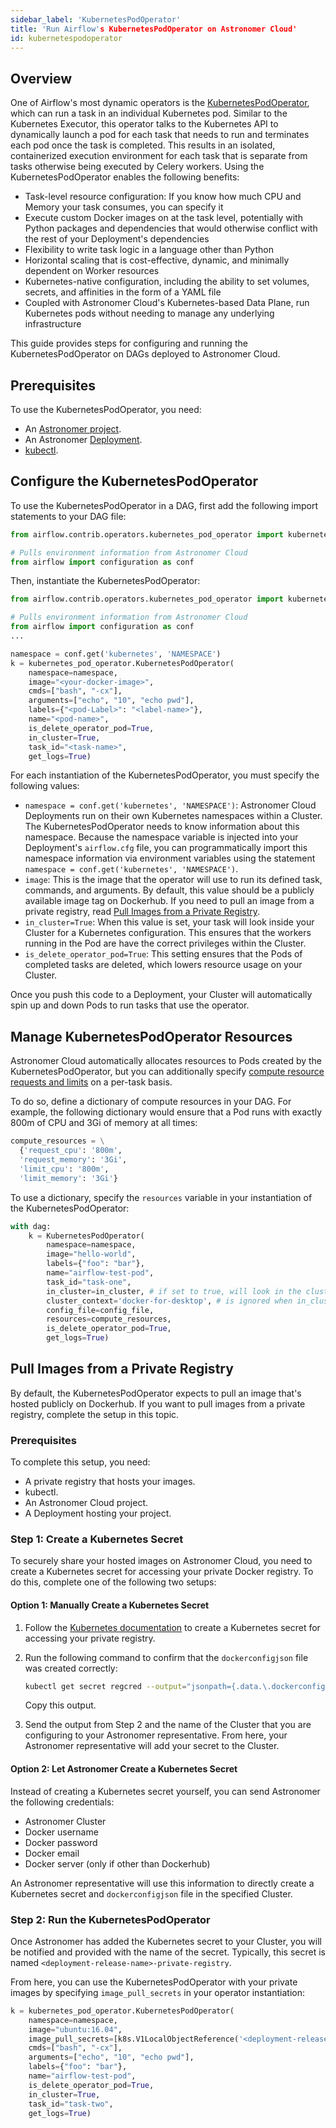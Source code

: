 ```yaml
---
sidebar_label: 'KubernetesPodOperator'
title: 'Run Airflow's KubernetesPodOperator on Astronomer Cloud'
id: kubernetespodoperator
---
```


## Overview

One of Airflow's most dynamic operators is the [KubernetesPodOperator](https://airflow.apache.org/docs/apache-airflow-providers-cncf-kubernetes/stable/operators.html), which can run a task in an individual Kubernetes pod. Similar to the Kubernetes Executor, this operator talks to the Kubernetes API to dynamically launch a pod for each task that needs to run and terminates each pod once the task is completed. This results in an isolated, containerized execution environment for each task that is separate from tasks otherwise being executed by Celery workers. Using the KubernetesPodOperator enables the following benefits:

- Task-level resource configuration: If you know how much CPU and Memory your task consumes, you can specify it
- Execute custom Docker images on at the task level, potentially with Python packages and dependencies that would otherwise conflict with the rest of your Deployment's dependencies
- Flexibility to write task logic in a language other than Python
- Horizontal scaling that is cost-effective, dynamic, and minimally dependent on Worker resources
- Kubernetes-native configuration, including the ability to set volumes, secrets, and affinities in the form of a YAML file
- Coupled with Astronomer Cloud's Kubernetes-based Data Plane, run Kubernetes pods without needing to manage any underlying infrastructure

This guide provides steps for configuring and running the KubernetesPodOperator on DAGs deployed to Astronomer Cloud.

## Prerequisites

To use the KubernetesPodOperator, you need:

- An [Astronomer project](create-project).
- An Astronomer [Deployment](configure-deployment).
- [kubectl](https://kubernetes.io/docs/tasks/tools/#kubectl).

## Configure the KubernetesPodOperator

To use the KubernetesPodOperator in a DAG, first add the following import statements to your DAG file:

```python
from airflow.contrib.operators.kubernetes_pod_operator import kubernetes_pod_operator

# Pulls environment information from Astronomer Cloud
from airflow import configuration as conf
```

Then, instantiate the KubernetesPodOperator:

```python
from airflow.contrib.operators.kubernetes_pod_operator import kubernetes_pod_operator

# Pulls environment information from Astronomer Cloud
from airflow import configuration as conf
...

namespace = conf.get('kubernetes', 'NAMESPACE')
k = kubernetes_pod_operator.KubernetesPodOperator(
    namespace=namespace,
    image="<your-docker-image>",
    cmds=["bash", "-cx"],
    arguments=["echo", "10", "echo pwd"],
    labels={"<pod-Label>": "<label-name>"},
    name="<pod-name>",
    is_delete_operator_pod=True, 
    in_cluster=True,
    task_id="<task-name>",
    get_logs=True)
```

For each instantiation of the KubernetesPodOperator, you must specify the following values:

- `namespace = conf.get('kubernetes', 'NAMESPACE')`: Astronomer Cloud Deployments run on their own Kubernetes namespaces within a Cluster. The KubernetesPodOperator needs to know information about this namespace. Because the namespace variable is injected into your Deployment's `airflow.cfg` file, you can programmatically import this namespace information via environment variables using the statement `namespace = conf.get('kubernetes', 'NAMESPACE')`.
- `image`: This is the image that the operator will use to run its defined task, commands, and arguments. By default, this value should be a publicly available image tag on Dockerhub. If you need to pull an image from a private registry, read [Pull Images from a Private Registry](kubernetespodoperator#pull-images-from-a-private-registry).
- `in_cluster=True`: When this value is set, your task will look inside your Cluster for a Kubernetes configuration. This ensures that the workers running in the Pod are have the correct privileges within the Cluster.
- `is_delete_operator_pod=True`: This setting ensures that the Pods of completed tasks are deleted, which lowers resource usage on your Cluster.

Once you push this code to a Deployment, your Cluster will automatically spin up and down Pods to run tasks that use the operator.

## Manage KubernetesPodOperator Resources

Astronomer Cloud automatically allocates resources to Pods created by the KubernetesPodOperator, but you can additionally specify [compute resource requests and limits](https://kubernetes.io/docs/concepts/configuration/manage-resources-containers/) on a per-task basis.

To do so, define a dictionary of compute resources in your DAG. For example, the following dictionary would ensure that a Pod runs with exactly 800m of CPU and 3Gi of memory at all times:

```python
compute_resources = \
  {'request_cpu': '800m',
  'request_memory': '3Gi',
  'limit_cpu': '800m',
  'limit_memory': '3Gi'}
```

To use a dictionary, specify the `resources` variable in your instantiation of the KubernetesPodOperator:

```python {11}
with dag:
    k = KubernetesPodOperator(
        namespace=namespace,
        image="hello-world",
        labels={"foo": "bar"},
        name="airflow-test-pod",
        task_id="task-one",
        in_cluster=in_cluster, # if set to true, will look in the cluster, if false, looks for file
        cluster_context='docker-for-desktop', # is ignored when in_cluster is set to True
        config_file=config_file,
        resources=compute_resources,
        is_delete_operator_pod=True,
        get_logs=True)
```

## Pull Images from a Private Registry

By default, the KubernetesPodOperator expects to pull an image that's hosted publicly on Dockerhub. If you want to pull images from a private registry, complete the setup in this topic.

### Prerequisites

To complete this setup, you need:

- A private registry that hosts your images.
- kubectl.
- An Astronomer Cloud project.
- A Deployment hosting your project.

### Step 1: Create a Kubernetes Secret

To securely share your hosted images on Astronomer Cloud, you need to create a Kubernetes secret for accessing your private Docker registry. To do this, complete one of the following two setups:

#### Option 1: Manually Create a Kubernetes Secret

1. Follow the [Kubernetes documentation](https://kubernetes.io/docs/tasks/configure-pod-container/pull-image-private-registry/#create-a-secret-by-providing-credentials-on-the-command-line) to create a Kubernetes secret for accessing your private registry.

2. Run the following command to confirm that the `dockerconfigjson` file was created correctly:

    ```sh
    kubectl get secret regcred --output="jsonpath={.data.\.dockerconfigjson}" | base64 --decode
    ```

    Copy this output.

3. Send the output from Step 2 and the name of the Cluster that you are configuring to your Astronomer representative. From here, your Astronomer representative will add your secret to the Cluster.

#### Option 2: Let Astronomer Create a Kubernetes Secret

Instead of creating a Kubernetes secret yourself, you can send Astronomer the following credentials:

- Astronomer Cluster
- Docker username
- Docker password
- Docker email
- Docker server (only if other than Dockerhub)

An Astronomer representative will use this information to directly create a Kubernetes secret and `dockerconfigjson` file in the specified Cluster.

### Step 2: Run the KubernetesPodOperator

Once Astronomer has added the Kubernetes secret to your Cluster, you will be notified and provided with the name of the secret. Typically, this secret is named `<deployment-release-name>-private-registry`.

From here, you can use the KubernetesPodOperator with your private images by specifying `image_pull_secrets` in your operator instantiation:

```python {4}
k = kubernetes_pod_operator.KubernetesPodOperator(
    namespace=namespace,
    image="ubuntu:16.04",
    image_pull_secrets=[k8s.V1LocalObjectReference('<deployment-release-name>-private-registry')],
    cmds=["bash", "-cx"],
    arguments=["echo", "10", "echo pwd"],
    labels={"foo": "bar"},
    name="airflow-test-pod",
    is_delete_operator_pod=True,
    in_cluster=True,
    task_id="task-two",
    get_logs=True)
```
